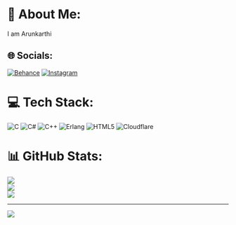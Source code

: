 # 💫 About Me:
I am Arunkarthi


## 🌐 Socials:
[![Behance](https://img.shields.io/badge/Behance-1769ff?logo=behance&logoColor=white)](https://behance.net/asd) [![Instagram](https://img.shields.io/badge/Instagram-%23E4405F.svg?logo=Instagram&logoColor=white)](https://instagram.com/asd) 

# 💻 Tech Stack:
![C](https://img.shields.io/badge/c-%2300599C.svg?style=for-the-badge&logo=c&logoColor=white) ![C#](https://img.shields.io/badge/c%23-%23239120.svg?style=for-the-badge&logo=c-sharp&logoColor=white) ![C++](https://img.shields.io/badge/c++-%2300599C.svg?style=for-the-badge&logo=c%2B%2B&logoColor=white) ![Erlang](https://img.shields.io/badge/Erlang-white.svg?style=for-the-badge&logo=erlang&logoColor=a90533) ![HTML5](https://img.shields.io/badge/html5-%23E34F26.svg?style=for-the-badge&logo=html5&logoColor=white) ![Cloudflare](https://img.shields.io/badge/Cloudflare-F38020?style=for-the-badge&logo=Cloudflare&logoColor=white)
# 📊 GitHub Stats:
![](https://github-readme-stats.vercel.app/api?username=ArunkarthiThangavel&theme=dark&hide_border=false&include_all_commits=true&count_private=false)<br/>
![](https://github-readme-streak-stats.herokuapp.com/?user=ArunkarthiThangavel&theme=dark&hide_border=false)<br/>
![](https://github-readme-stats.vercel.app/api/top-langs/?username=ArunkarthiThangavel&theme=dark&hide_border=false&include_all_commits=true&count_private=false&layout=compact)

---
[![](https://visitcount.itsvg.in/api?id=ArunkarthiThangavel&icon=0&color=0)](https://visitcount.itsvg.in)
